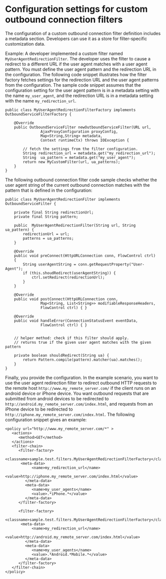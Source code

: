 # Configuration settings for custom outbound connection filters

The configuration of a custom outbound connection filter definition includes a metadata section. Developers can use it as a store for filter-specific customization data.

Example: A developer implemented a custom filter named `MyUserAgentRedirectionFilter`. The developer uses the filter to cause a redirect to a different URL if the user agent matches with a user agent pattern. You must define the user agent pattern and the redirection URL in the configuration. The following code snippet illustrates how the filter factory fetches settings for the redirection URL and the user agent patterns from the configuration. The sample code snippet assumes that the configuration setting for the user agent pattern is in a metadata setting with the name `my_user_agent`, and the redirection URL is in a metadata setting with the name `my_redirection_url`.

```
public class MyUserAgentRedirectionFilterFactory implements OutboundServiceFilterFactory {
    
    @Override
    public OutboundServiceFilter newOutboundServiceFilter(URL url,  
                AjaxProxyConfiguration proxyConfig,
                Map<String,String> metadata, 
                Context runtimeCtx) throws IOException {

        // fetch the settings from the filter configuration.
        String redirection_url = metadata.get("my_redirection_url");
        String  ua_pattern = metadata.get("my_user_agent");        
        return new MyCustomFilter(url, ua_patterns);
    }
}
```

The following outbound connection filter code sample checks whether the user agent string of the current outbound connection matches with the pattern that is defined in the configuration:

```
public class MyUserAgentRedirectionFilter implements OutboundServiceFilter {

    private final String redirectionUrl;
    private final String pattern;

    public  MyUserAgentRedirectionFilter(String url, String ua_pattern) {
        redirectionUrl = url;
        patterns = ua_patterns;
    }

    @Override
    public void preConnect(HttpURLConnection conn, FlowControl ctrl) 
    {
        String userAgentString = conn.getRequestProperty("User-Agent");
        if (this.shoudRedirect(userAgentString)) {
            ctrl.setRedirect(redirectionUrl);
        }
    }
    
    @Override
    public void postConnect(HttpURLConnection conn,
                Map<String, List<String>> modifiableResponseHeaders,
                FlowControl ctrl) { }            

    @Override
    public void handleError(ConnectionStatusEvent eventData, 
                FlowControl ctrl) { }


    // helper method: check if this filter should apply.
    // returns true if the given user agent matches with the given pattern

    private boolean shouldRedirect(String ua) {        
        return Pattern.compile(pattern).matcher(ua).matches();
    }
}
```

Finally, you provide the configuration. In the example scenario, you want to use the user agent redirection filter to redirect outbound HTTP requests to the remote host `http://www.my_remote_server.com/` if the client runs on an android device or iPhone device. You want outbound requests that are submitted from android devices to be redirected to `http://android.my_remote_server.com/index.html`, and requests from an iPhone device to be redirected to `http://iphone.my_remote_server.com/index.html`. The following configuration snippet gives an example:

```
<policy url="http://www.my_remote_server.com/*" >
   <actions>
      <method>GET</method>
   </actions>
   <filter-chain>
      <filter-factory>                    
         <classname>sample.test.filters.MyUserAgentRedirectionFilterFactory</classname>
       <meta-data>
            <name>my_redirection_url</name>
            <value>http://iphone.my_remote_server.com/index.html</value>
         </meta-data>
         <meta-data>
            <name>my_user_agents</name>
            <value>.*iPhone.*</value>
         </meta-data>
      </filter-factory>

      <filter-factory>                    
         <classname>sample.test.filters.MyUserAgentRedirectionFilterFactory</classname>
       <meta-data>
            <name>my_redirection_url</name>
            <value>http://android.my_remote_server.com/index.html</value>
         </meta-data>
         <meta-data>
            <name>my_user_agents</name>
            <value>.*Android.*Mobile.*</value>
         </meta-data>
      </filter-factory>
   </filter-chain>
</policy>
```


